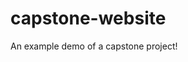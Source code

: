 # capstone-website
 An example demo of a capstone project! 
 <a href="https://skills4-it.github.io/capstone-website/"></a>
